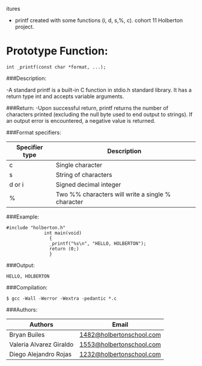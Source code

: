 itures

- printf created with some functions (i, d, s,%, c). cohort 11 Holberton project.

# Prototype Function:
`int _printf(const char *format, ...);`

###Description:

-A standard printf is a built-in C function in stdio.h standard library. It has a return type int and accepts variable arguments.

###Return:
-Upon successful return, printf returns the number of characters printed (excluding the null byte used to end output to strings).
If an output error is encountered, a negative value is returned.

###Format specifiers:

Specifier type  | Description
------------- | -------------
c | Single character
s  | String of characters
d or i |Signed decimal integer
%  | Two %% characters will write a single % character

###Example:

    #include "holberton.h"
                  int main(void)
                    {
                    _printf("%s\n", "HELLO, HOLBERTON");
                    return (0;)
                    }

###Output:

`HELLO, HOLBERTON`

###Compilation:

`$ gcc -Wall -Werror -Wextra -pedantic *.c`

###Authors:

Authors | Email
------------- | -------------
Bryan Builes | 1482@holbertonschool.com
Valeria Alvarez Giraldo | 1553@holbertonschool.com
Diego Alejandro Rojas |1232@holbertonschool.com
